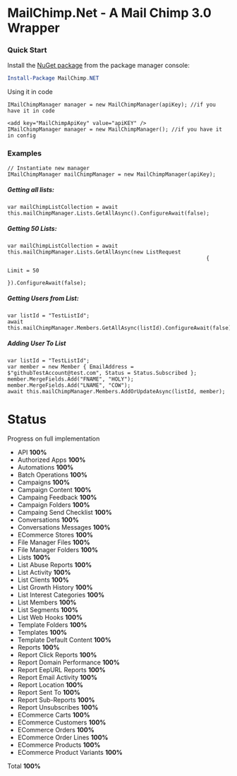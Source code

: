 # MailChimp.Net - A Mail Chimp 3.0 Wrapper

### Quick Start
Install the [NuGet package](https://www.nuget.org/packages/MailChimp.Net.V3/) from the package manager console:
```powershell
Install-Package MailChimp.NET
```
Using it in code
```CSharp
IMailChimpManager manager = new MailChimpManager(apiKey); //if you have it in code

<add key="MailChimpApiKey" value="apiKEY" />
IMailChimpManager manager = new MailChimpManager(); //if you have it in config
```

### Examples

```CSharp
// Instantiate new manager
IMailChimpManager mailChimpManager = new MailChimpManager(apiKey);
```

##### Getting all lists:

```CSharp
var mailChimpListCollection = await this.mailChimpManager.Lists.GetAllAsync().ConfigureAwait(false);
```

##### Getting 50 Lists:

```CSharp
var mailChimpListCollection = await this.mailChimpManager.Lists.GetAllAsync(new ListRequest
                                                               {
                                                                   Limit = 50
                                                               }).ConfigureAwait(false);
```

##### Getting Users from List:

```CSharp
var listId = "TestListId";
await this.mailChimpManager.Members.GetAllAsync(listId).ConfigureAwait(false);
```
##### Adding User To List

```CSharp
var listId = "TestListId";
var member = new Member { EmailAddress = $"githubTestAccount@test.com", Status = Status.Subscribed };
member.MergeFields.Add("FNAME", "HOLY");
member.MergeFields.Add("LNAME", "COW");
await this.mailChimpManager.Members.AddOrUpdateAsync(listId, member);
```
# Status
Progress on full implementation

- API **100%**
- Authorized Apps **100%**
- Automations **100%**
- Batch Operations **100%**
- Campaigns **100%**
- Campaign Content **100%**
- Campaing Feedback **100%**
- Campaign Folders **100%**
- Campaing Send Checklist **100%**
- Conversations **100%**
- Conversations Messages **100%**
- ECommerce Stores **100%**
- File Manager Files **100%**
- File Manager Folders **100%**
- Lists **100%**
- List Abuse Reports **100%**
- List Activity **100%**
- List Clients **100%**
- List Growth History **100%**
- List Interest Categories **100%**
- List Members **100%**
- List Segments **100%**
- List Web Hooks **100%**
- Template Folders **100%**
- Templates **100%**
- Template Default Content **100%**
- Reports **100%**
- Report Click Reports **100%**
- Report Domain Performance **100%**
- Report EepURL Reports **100%**
- Report Email Activity **100%**
- Report Location **100%**
- Report Sent To **100%**
- Report Sub-Reports **100%**
- Report Unsubscribes **100%**
- ECommerce Carts **100%**
- ECommerce Customers **100%**
- ECommerce Orders **100%**
- ECommerce Order Lines **100%**
- ECommerce Products **100%**
- ECommerce Product Variants **100%**


Total **100%**
